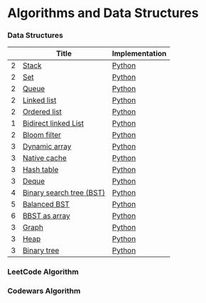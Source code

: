 Algorithms and Data Structures
===============

### Data Structures

|  | Title | Implementation |
| --- | --- | --- |
| 2 | [Stack](./hsp/dsa-1/stack/) | [Python](./hsp/dsa-1/stack/stack.py) |
| 2 | [Set](./hsp/dsa-2/heap/) | [Python](./hsp/dsa-2/heap/heap.py) |
| 2 | [Queue](./hsp/dsa-2/heap/) | [Python](./hsp/dsa-2/heap/heap.py) |
| 2 | [Linked list](./hsp/dsa-2/heap/) | [Python](./hsp/dsa-2/heap/heap.py) |
| 2 | [Ordered list](./hsp/dsa-2/heap/) | [Python](./hsp/dsa-2/heap/heap.py) |
| 1 | [Bidirect linked List](./hsp/dsa-2/graph/) | [Python](./hsp/dsa-2/graph/simple_graph.py) |
| 2 | [Bloom filter](./hsp/dsa-2/heap/) | [Python](./hsp/dsa-2/heap/heap.py) |
| 3 | [Dynamic array](./hsp/dsa-2/tree/) | [Python](./hsp/dsa-2/tree/simple_tree.py) |
| 3 | [Native cache](./hsp/dsa-2/tree/) | [Python](./hsp/dsa-2/tree/simple_tree.py) |
| 3 | [Hash table](./hsp/dsa-2/tree/) | [Python](./hsp/dsa-2/tree/simple_tree.py) |
| 3 | [Deque](./hsp/dsa-2/tree/) | [Python](./hsp/dsa-2/tree/simple_tree.py) |
| 4 | [Binary search tree (BST)](./hsp/dsa-2/binary-search-tree/) | [Python](./hsp/dsa-2/binary-search-tree/bst_find.py) |
| 5 | [Balanced BST](./hsp/dsa-2/balanced-bst/) | [Python](./hsp/dsa-2/balanced-bst/balanced_bst.py) |
| 6 | [BBST as array](./hsp/dsa-2/tree-array/) | [Python](./hsp/dsa-2/tree-array/bst_array.py) |
| 3 | [Graph](./hsp/dsa-2/tree/) | [Python](./hsp/dsa-2/tree/simple_tree.py) |
| 3 | [Heap](./hsp/dsa-2/tree/) | [Python](./hsp/dsa-2/tree/simple_tree.py) |
| 3 | [Binary tree](./hsp/dsa-2/tree/) | [Python](./hsp/dsa-2/tree/simple_tree.py) |

### LeetCode Algorithm


### Codewars Algorithm